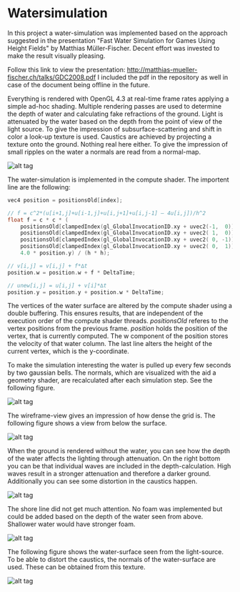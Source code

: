 # Watersimulation

In this project a water-simulation was implemented based on the approach suggested in the presentation "Fast Water Simulation for Games Using Height Fields" by Matthias Müller-Fischer. Decent effort was invested to make the result visually pleasing.

Follow this link to view the presentation: http://matthias-mueller-fischer.ch/talks/GDC2008.pdf
I included the pdf in the repository as well in case of the document being offline in the future.

Everything is rendered with OpenGL 4.3 at real-time frame rates applying a simple ad-hoc shading. 
Multiple rendering passes are used to determine the depth of water and calculating fake refractions of the ground. 
Light is attenuated by the water based on the depth from the point of view of the light source. 
To give the impression of subsurface-scattering and shift in color a look-up texture is used.
Caustics are achieved by projecting a texture onto the ground. Nothing real here either.
To give the impression of small ripples on the water a normals are read from a normal-map.

![alt tag](https://github.com/thehenkk/Watersimulation/blob/master/images/1.jpg)

The water-simulation is implemented in the compute shader. The importent line are the following:

```cpp
vec4 position = positionsOld[index];

// f = c^2*(u[i+1,j]+u[i-1,j]+u[i,j+1]+u[i,j-1] – 4u[i,j])/h^2
float f = c * c * (
	positionsOld[clampedIndex(gl_GlobalInvocationID.xy + uvec2(-1,  0))].y + 
	positionsOld[clampedIndex(gl_GlobalInvocationID.xy + uvec2( 1,  0))].y + 
	positionsOld[clampedIndex(gl_GlobalInvocationID.xy + uvec2( 0, -1))].y + 
	positionsOld[clampedIndex(gl_GlobalInvocationID.xy + uvec2( 0,  1))].y - 
	4.0 * position.y) / (h * h);	

// v[i,j] = v[i,j] + f*∆t
position.w = position.w + f * DeltaTime;

// unew[i,j] = u[i,j] + v[i]*∆t
position.y = position.y + position.w * DeltaTime;
```

The vertices of the water surface are altered by the compute shader using a double buffering. This ensures results, that are independent of the execution order of the compute shader threads. *positionsOld* referes to the vertex positions from the previous frame. *position* holds the position of the vertex, that is currently computed. The w component of the position stores the velocity of that water column. The last line alters the height of the current vertex, which is the y-coordinate.

To make the simulation interesting the water is pulled up every few seconds by two gaussian bells.
The normals, which are visualized with the aid a geometry shader, are recalculated after each simulation step. See the following figure.

![alt tag](https://github.com/thehenkk/Watersimulation/blob/master/images/2.jpg)

The wireframe-view gives an impression of how dense the grid is. The following figure shows a view from below the surface.

![alt tag](https://github.com/thehenkk/Watersimulation/blob/master/images/3.jpg)

When the ground is rendered without the water, you can see how the depth of the water affects the lighting through attenuation. On the right bottom you can be that individual waves are included in the depth-calculation. High waves result in a stronger attenuation and therefore a darker ground. Additionally you can see some distortion in the caustics happen.

![alt tag](https://github.com/thehenkk/Watersimulation/blob/master/images/4.jpg)

The shore line did not get much attention. No foam was implemented but could be added based on the depth of the water seen from above. Shallower water would have stronger foam.

![alt tag](https://github.com/thehenkk/Watersimulation/blob/master/images/5.jpg)

The following figure shows the water-surface seen from the light-source. To be able to distort the caustics, the normals of the water-surface are used. These can be obtained from this texture.

![alt tag](https://github.com/thehenkk/Watersimulation/blob/master/images/6.jpg)
